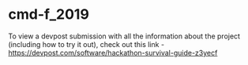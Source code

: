 # cmd-f_2019

To view a devpost submission with all the information about the project (including how to try it out), check out this link - https://devpost.com/software/hackathon-survival-guide-z3yecf
